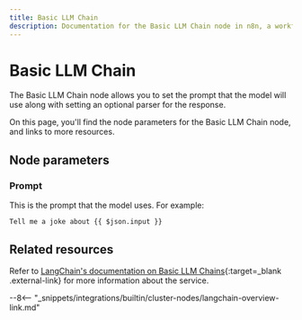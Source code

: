 ```yaml
---
title: Basic LLM Chain
description: Documentation for the Basic LLM Chain node in n8n, a workflow automation platform. Includes details of operations and configuration, and links to examples and credentials information.
---
```


# Basic LLM Chain

The Basic LLM Chain node allows you to set the prompt that the model will use along with setting an optional parser for the response.

On this page, you'll find the node parameters for the Basic LLM Chain node, and links to more resources.

<!--
!!! note "Examples and templates"
	For usage examples and templates to help you get started, refer to n8n's [LangChain integrations](https://n8n.io/integrations/langchain/){:target=_blank .external-link} page.
-->
	
## Node parameters

### Prompt

This is the prompt that the model uses. For example:

```
Tell me a joke about {{ $json.input }}
```


## Related resources

<!--
View [example workflows and related content](https://n8n.io/integrations/langchain/){:target=_blank .external-link} on n8n's website.
-->

Refer to [LangChain's documentation on Basic LLM Chains](https://js.langchain.com/docs/modules/chains/foundational/llm_chain){:target=_blank .external-link} for more information about the service.

--8<-- "_snippets/integrations/builtin/cluster-nodes/langchain-overview-link.md"
